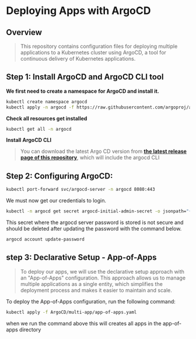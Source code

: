 # Deploying Apps with ArgoCD

## Overview
> This repository contains configuration files for deploying multiple applications to a Kubernetes cluster using ArgoCD, a tool for continuous delivery of Kubernetes applications.
## Step 1: Install ArgoCD and ArgoCD CLI tool

 **We first need to create a namespace for ArgoCD and install it.**
  ```bash
  kubectl create namespace argocd
  kubectl apply -n argocd -f https://raw.githubusercontent.com/argoproj/argo-cd/stable/manifests/install.yaml
  ```
**Check all resources get installed** 
  ```bash
  kubectl get all -n argocd
  ```
**Install ArgoCD CLI**
> You can download the latest Argo CD version from **[the latest release page of this repository](https://github.com/argoproj/argo-cd/releases/tag/v2.7.1)**, which will include the argocd CLI

## Step 2: Configuring ArgoCD:
 
  ```bash
  kubectl port-forward svc/argocd-server -n argocd 8080:443
  ```
We must now get our credentials to login.

  ```bash
  kubectl -n argocd get secret argocd-initial-admin-secret -o jsonpath="{.data.password}" | base64 -d
  ```
This secret where the argocd server password is stored is not secure and should be deleted after updating the password with the command below.
  
  ```bash
  argocd account update-password
  ```

## step 3: Declarative Setup - App-of-Apps
> To deploy our apps, we will use the declarative setup approach with an "App-of-Apps" configuration. This approach allows us to manage multiple applications as a single entity, which simplifies the deployment process and makes it easier to maintain and scale.

To deploy the App-of-Apps configuration, run the following command:

```bash
kubectl apply -f ArgoCD/multi-app/app-of-apps.yaml
```
when we run the command above this will creates all apps in the app-of-apps directory

